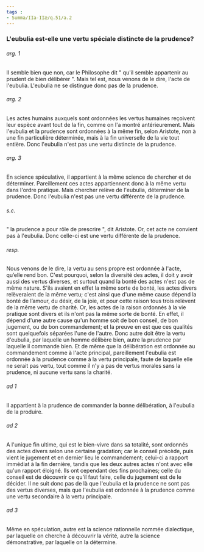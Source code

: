 ```yaml
---
tags : 
- Summa/IIa-IIæ/q.51/a.2
---
```


### L'eubulia est-elle une vertu spéciale distincte de la prudence?

###### arg. 1
Il semble bien que non, car le Philosophe dit " qu'il semble appartenir au prudent de bien délibérer ". Mais tel est, nous venons de le dire, l'acte de l'eubulia. L'eubulia ne se distingue donc pas de la prudence. 

###### arg. 2
Les actes humains auxquels sont ordonnées les vertus humaines reçoivent leur espèce avant tout de la fin, comme on l'a montré antérieurement. Mais l'eubulia et la prudence sont ordonnées à la même fin, selon Aristote, non à une fin particulière déterminée, mais à la fin universelle de la vie tout entière. Donc l'eubulia n'est pas une vertu distincte de la prudence. 

###### arg. 3
En science spéculative, il appartient à la même science de chercher et de déterminer. Pareillement ces actes appartiennent donc à la même vertu dans l'ordre pratique. Mais chercher relève de l'eubulia, déterminer de la prudence. Donc l'eubulia n'est pas une vertu différente de la prudence. 

###### s.c.
" la prudence a pour rôle de prescrire ", dit Aristote. Or, cet acte ne convient pas à l'eubulia. Donc celle-ci est une vertu différente de la prudence. 

###### resp.
Nous venons de le dire, la vertu au sens propre est ordonnée à l'acte, qu’elle rend bon. C'est pourquoi, selon la diversité des actes, il doit y avoir aussi des vertus diverses, et surtout quand la bonté des actes n'est pas de même nature. S'ils avaient en effet la même sorte de bonté, les actes divers relèveraient de la même vertu; c'est ainsi que d'une même cause dépend la bonté de l’amour, du désir, de la joie, et pour cette raison tous trois relèvent de la même vertu de charité. Or, les actes de la raison ordonnés à la vie pratique sont divers et ils n'ont pas la même sorte de bonté. En effet, il dépend d'une autre cause qu'un homme soit de bon conseil, de bon jugement, ou de bon commandement; et la preuve en est que ces qualités sont quelquefois séparées l'une de l'autre. Donc autre doit être la vertu d'eubulia, par laquelle un homme délibère bien, autre la prudence par laquelle il commande bien. Et de même que la délibération est ordonnée au commandement comme à l'acte principal, pareillement l'eubulia est ordonnée à la prudence comme à la vertu principale, faute de laquelle elle ne serait pas vertu, tout comme il n'y a pas de vertus morales sans la prudence, ni aucune vertu sans la charité. 

###### ad 1
Il appartient à la prudence de commander la bonne délibération, à l'eubulia de la produire. 

###### ad 2
A l'unique fin ultime, qui est le bien-vivre dans sa totalité, sont ordonnés des actes divers selon une certaine gradation; car le conseil précède, puis vient le jugement et en dernier lieu le commandement; celui-ci a rapport immédiat à la fin dernière, tandis que les deux autres actes n'ont avec elle qu'un rapport éloigné. Ils ont cependant des fins prochaines; celle du conseil est de découvrir ce qu'il faut faire, celle du jugement est de le décider. Il ne suit donc pas de là que l'eubulia et la prudence ne sont pas des vertus diverses, mais que l'eubulia est ordonnée à la prudence comme une vertu secondaire à la vertu principale. 

###### ad 3
Même en spéculation, autre est la science rationnelle nommée dialectique, par laquelle on cherche à découvrir la vérité, autre la science démonstrative, par laquelle on la détermine. 

